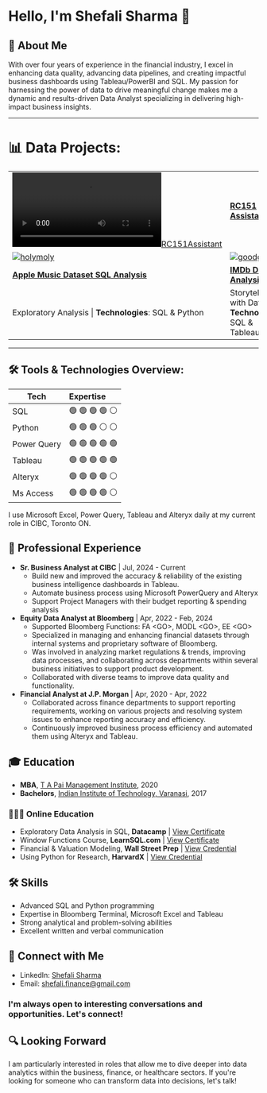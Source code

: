# Hello, I'm Shefali Sharma 👋

## 🚀 About Me
With over four years of experience in the financial industry, I excel in enhancing data quality, advancing data pipelines, and creating impactful business dashboards using Tableau/PowerBI and SQL. My passion for harnessing the power of data to drive meaningful change makes me a dynamic and results-driven Data Analyst specializing in delivering high-impact business insights.

---
# 📊 Data Projects:

|                                                                                                        |                                                                                   |
|--------------------------------------------------------------------------------------------------------|-----------------------------------------------------------------------------------|
| [![RC151Assistant](assets/rc151assistant_movie.mov)](https://github.com/shefaliisharma/RC151Assistant) | **[RC151 Assistant](https://github.com/shefaliisharma/RC151Assistant)**           |                                                                                                        |                                                                                       |
| [![holymoly](assets/holymoly.jpeg)](https://shefaliisharma.github.io/holymoly)                         | [![goodgrief](assets/goodgrief.jpeg)](https://shefaliisharma.github.io/goodgrief) |
| **[Apple Music Dataset SQL Analysis](https://shefaliisharma.github.io/holymoly)**                      | **[IMDb Dataset Analysis](https://shefaliisharma.github.io/goodgrief/)**          |
| Exploratory Analysis \| **Technologies**: SQL & Python                                                 | Storytelling with Data \| **Technologies**: SQL & Tableau                         |

---
## 🛠️ Tools & Technologies Overview:

| Tech        | Expertise       |
|-------------|:----------------|
| SQL         | 🟢 🟢 🟢 🟢 ⚪️  |
| Python      | 🟢 🟢 🟢 ⚪️ ⚪️  |
| Power Query | 🟢 🟢 🟢 🟢 🟢  |
| Tableau     | 🟢 🟢 🟢 🟢 🟢  |
| Alteryx     | 🟢 🟢 🟢 🟢 ⚪️  |
| Ms Access   | 🟢 🟢 🟢 🟢 ⚪️  |

I use Microsoft Excel, Power Query, Tableau and Alteryx daily at my current role in CIBC, Toronto ON. 

## 💼 Professional Experience

* **Sr. Business Analyst at CIBC** \| Jul, 2024 - Current 
  - Build new and improved the accuracy & reliability of the existing business intelligence dashboards in Tableau.
  - Automate business process using Microsoft PowerQuery and Alteryx
  - Support Project Managers with their budget reporting & spending analysis
* **Equity Data Analyst at Bloomberg** \| Apr, 2022 - Feb, 2024
  - Supported Bloomberg Functions: FA \<GO\>, MODL \<GO\>, EE \<GO\>
  - Specialized in managing and enhancing financial datasets through internal systems and proprietary software of Bloomberg.
  - Was involved in analyzing market regulations & trends, improving data processes, and collaborating across departments within several business initiatives to support product development.
  - Collaborated with diverse teams to improve data quality and functionality.
* **Financial Analyst at J.P. Morgan** \| Apr, 2020 - Apr, 2022
  - Collaborated across finance departments to support reporting requirements, working on various projects and resolving system issues to enhance reporting accuracy and efficiency.
  - Continuously improved business process efficiency and automated them using Alteryx and Tableau.

## 🎓 Education
- **MBA**, [T A Pai Management Institute](https://www.tapmi.edu.in/programs/mba/), 2020
- **Bachelors**, [Indian Institute of Technology, Varanasi](https://iitbhu.ac.in/dept/phe), 2017

### 👩🏽‍💻 Online Education 
- Exploratory Data Analysis in SQL, **Datacamp** \| [View Certificate](assets/shefalisharma_sql_certificate.pdf) 
- Window Functions Course, **LearnSQL.com** \| [View Certificate](https://learnsql.com/files/course-certificate/iqlEgEvksirjTtDbcqmNZzDIOVwYamjRlKvFQwMa)
- Financial & Valuation Modeling, **Wall Street Prep** \| [View Credential](https://certification.wallstreetprep.com/b6d09be6-abab-4fcd-90d0-79ce1fc62bad#gs.6vkwhw)
- Using Python for Research, **HarvardX** \| [View Credential](https://courses.edx.org/certificates/e4060b141ad241769b9c3d3204a3bc93) 

## 🛠 Skills
- Advanced SQL and Python programming
- Expertise in Bloomberg Terminal, Microsoft Excel and Tableau
- Strong analytical and problem-solving abilities
- Excellent written and verbal communication

## 🤝 Connect with Me
- LinkedIn: [Shefali Sharma](https://www.linkedin.com/in/shefaliisharma/)
- Email: [shefali.finance@gmail.com](mailto:shefali.finance@gmail.com)

### I'm always open to interesting conversations and opportunities. Let's connect! 

## 🔍 Looking Forward
I am particularly interested in roles that allow me to dive deeper into data analytics within the business, finance, or healthcare sectors. If you're looking for someone who can transform data into decisions, let's talk!
